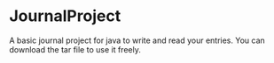 # JournalProject
A basic journal project for java to write and read your entries.
You can download the tar file to use it freely.
